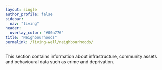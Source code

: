 ```yaml
---
layout: single
author_profile: false
sidebar:
  nav: "living"
header:
  overlay_color: "#00a776"
title: "Neighbourhoods"
permalink: /living-well/neighbourhoods/
---
```


This section contains information about infrastructure, community assets  and behavioural data such as crime and deprivation.

